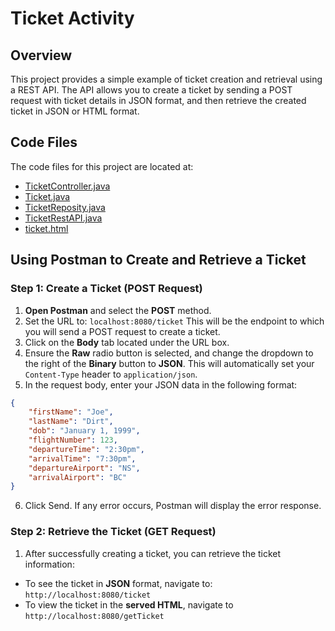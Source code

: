 # Ticket Activity

## Overview
This project provides a simple example of ticket creation and retrieval using a REST API. The API allows you to create a ticket by sending a POST request with ticket details in JSON format, and then retrieve the created ticket in JSON or HTML format.

## Code Files
The code files for this project are located at:
- [TicketController.java](src/main/java/org/example/ticket/controller/TicketController.java)
- [Ticket.java](src/main/java/org/example/ticket/model/Ticket.java)
- [TicketReposity.java](src/main/java/org/example/ticket/repository/TicketRepository.java)
- [TicketRestAPI.java](src/main/java/org/example/ticket/restController/TicketRestAPI.java)
- [ticket.html](src/main/resources/templates/ticket.html)

## Using Postman to Create and Retrieve a Ticket

### Step 1: Create a Ticket (POST Request)
1. **Open Postman** and select the **POST** method.
2. Set the URL to: `localhost:8080/ticket` This will be the endpoint to which you will send a POST request to create a ticket.
3. Click on the **Body** tab located under the URL box.
4. Ensure the **Raw** radio button is selected, and change the dropdown to the right of the **Binary** button to **JSON**. This will automatically set your `Content-Type` header to `application/json`.
5. In the request body, enter your JSON data in the following format:
```json
{
    "firstName": "Joe",
    "lastName": "Dirt",
    "dob": "January 1, 1999",
    "flightNumber": 123,
    "departureTime": "2:30pm",
    "arrivalTime": "7:30pm",
    "departureAirport": "NS",
    "arrivalAirport": "BC"
}
```
6. Click Send. If any error occurs, Postman will display the error response.

### Step 2: Retrieve the Ticket (GET Request)
1. After successfully creating a ticket, you can retrieve the ticket information:
- To see the ticket in **JSON** format, navigate to: `http://localhost:8080/ticket`
- To view the ticket in the **served HTML**, navigate to `http://localhost:8080/getTicket`  


